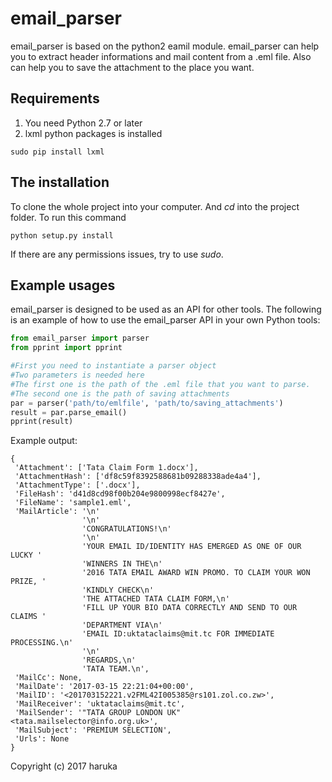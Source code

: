 # email_parser

email_parser is based on the python2 eamil module.
email_parser can help you to extract header informations and mail content from a .eml file. 
Also can help you to save the attachment to the place you want.

## Requirements
1. You need Python 2.7 or later  
2. lxml python packages is installed 
```
sudo pip install lxml
```

## The installation

To clone the whole project into your computer.
And *cd* into the project folder.
To run this command
```
python setup.py install
```
If there are any permissions issues, try to use *sudo*.

## Example usages

email_parser is designed to be used as an API for other tools. The following is
an example of how to use the email_parser API in your own Python tools:

```python
from email_parser import parser
from pprint import pprint

#First you need to instantiate a parser object
#Two parameters is needed here
#The first one is the path of the .eml file that you want to parse.
#The second one is the path of saving attachments 
par = parser('path/to/emlfile', 'path/to/saving_attachments')
result = par.parse_email()
pprint(result)
```

Example output:

```
{
 'Attachment': ['Tata Claim Form 1.docx'],
 'AttachmentHash': ['df8c59f8392588681b09288338ade4a4'],
 'AttachmentType': ['.docx'],
 'FileHash': 'd41d8cd98f00b204e9800998ecf8427e',
 'FileName': 'sample1.eml',
 'MailArticle': '\n'
                '\n'
                'CONGRATULATIONS!\n'
                '\n'
                'YOUR EMAIL ID/IDENTITY HAS EMERGED AS ONE OF OUR LUCKY '
                'WINNERS IN THE\n'
                '2016 TATA EMAIL AWARD WIN PROMO. TO CLAIM YOUR WON PRIZE, '
                'KINDLY CHECK\n'
                'THE ATTACHED TATA CLAIM FORM,\n'
                'FILL UP YOUR BIO DATA CORRECTLY AND SEND TO OUR CLAIMS '
                'DEPARTMENT VIA\n'
                'EMAIL ID:uktataclaims@mit.tc FOR IMMEDIATE PROCESSING.\n'
                '\n'
                'REGARDS,\n'
                'TATA TEAM.\n',
 'MailCc': None,
 'MailDate': '2017-03-15 22:21:04+00:00',
 'MailID': '<201703152221.v2FML42I005385@rs101.zol.co.zw>',
 'MailReceiver': 'uktataclaims@mit.tc',
 'MailSender': '"TATA GROUP LONDON UK" <tata.mailselector@info.org.uk>',
 'MailSubject': 'PREMIUM SELECTION',
 'Urls': None
}
```

Copyright (c) 2017 haruka

